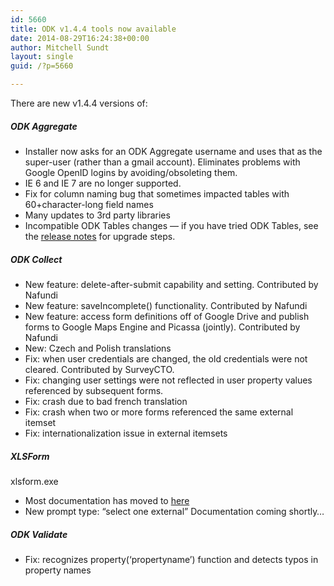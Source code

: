 ```yaml
---
id: 5660
title: ODK v1.4.4 tools now available
date: 2014-08-29T16:24:38+00:00
author: Mitchell Sundt
layout: single
guid: /?p=5660

---
```

There are new v1.4.4 versions of:

##### ODK Aggregate

  * Installer now asks for an ODK Aggregate username and uses that as the super-user (rather than a gmail account). Eliminates problems with Google OpenID logins by avoiding/obsoleting them.
  * IE 6 and IE 7 are no longer supported.
  * Fix for column naming bug that sometimes impacted tables with 60+character-long field names
  * Many updates to 3rd party libraries
  * Incompatible ODK Tables changes &#8212; if you have tried ODK Tables, see the [release notes](http://code.google.com/p/opendatakit/wiki/AggregateReleaseNotes) for upgrade steps.

##### ODK Collect

  * New feature: delete-after-submit capability and setting. Contributed by Nafundi
  * New feature: saveIncomplete() functionality. Contributed by Nafundi
  * New feature: access form definitions off of Google Drive and publish forms to Google Maps Engine and Picassa (jointly). Contributed by Nafundi
  * New: Czech and Polish translations
  * Fix: when user credentials are changed, the old credentials were not cleared. Contributed by SurveyCTO.
  * Fix: changing user settings were not reflected in user property values referenced by subsequent forms.
  * Fix: crash due to bad french translation
  * Fix: crash when two or more forms referenced the same external itemset
  * Fix: internationalization issue in external itemsets

##### XLSForm
  
xlsform.exe

  * Most documentation has moved to [here](http://xlsform.org/)
  * New prompt type: “select one external” Documentation coming shortly&#8230;

##### ODK Validate

  * Fix: recognizes property(&#8216;propertyname&#8217;) function and detects typos in property names
